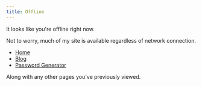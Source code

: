 ```yaml
---
title: Offline
---
```


It looks like you're offline right now.

Not to worry, much of my site is available regardless of network connection.

- [Home](/)
- [Blog](/blog/)
- [Password Generator](/password/)

Along with any other pages you've previously viewed.
